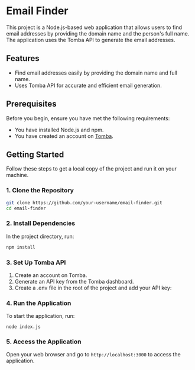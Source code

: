 # Email Finder

This project is a Node.js-based web application that allows users to find email addresses by providing the domain name and the person's full name. The application uses the Tomba API to generate the email addresses.

## Features

- Find email addresses easily by providing the domain name and full name.
- Uses Tomba API for accurate and efficient email generation.

## Prerequisites

Before you begin, ensure you have met the following requirements:

- You have installed Node.js and npm.
- You have created an account on [Tomba](https://app.tomba.io/).

## Getting Started

Follow these steps to get a local copy of the project and run it on your machine.

### 1. Clone the Repository

```bash
git clone https://github.com/your-username/email-finder.git
cd email-finder
```
### 2. Install Dependencies

In the project directory, run:
```bash
npm install
```
### 3. Set Up Tomba API

1.	Create an account on Tomba.
2.	Generate an API key from the Tomba dashboard.
3.	Create a .env file in the root of the project and add your API key:

### 4. Run the Application

To start the application, run:
```
node index.js

```
### 5. Access the Application

Open your web browser and go to ```http://localhost:3000``` to access the application.
 
